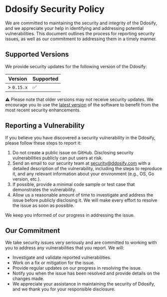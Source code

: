 # Ddosify Security Policy

We are committed to maintaining the security and integrity of the Ddosify, and we appreciate your help in identifying and addressing potential vulnerabilities. This document outlines the process for reporting security issues, as well as our commitment to addressing them in a timely manner.

## Supported Versions

We provide security updates for the following version of the Ddosify:

| Version | Supported          |
| ------- | ------------------ |
| > `0.15.x`   | ✅ |

⚠️ Please note that older versions may not receive security updates. We encourage you to use the [latest version](https://github.com/ddosify/ddosify/releases) of the software to benefit from the most recent security enhancements.

## Reporting a Vulnerability
If you believe you have discovered a security vulnerability in the Ddosify, please follow these steps to report it:

1. Do not create a public issue on GitHub. Disclosing security vulnerabilities publicly can put users at risk.
2. Send an email to our security team at security@ddosify.com with a detailed description of the vulnerability, including the steps to reproduce it, and any relevant information about your environment (e.g., OS, Go version, etc.).
3. If possible, provide a minimal code sample or test case that demonstrates the vulnerability.
4. Allow us a reasonable amount of time to investigate and address the issue before publicly disclosing it. We will make every effort to resolve the issue as soon as possible.

We keep you informed of our progress in addressing the issue.

## Our Commitment
We take security issues very seriously and are committed to working with you to address any vulnerabilities that you report. We will:

- Investigate and validate reported vulnerabilities.
- Work on a fix or mitigation for the issue.
- Provide regular updates on our progress in resolving the issue.
- Notify you when the issue has been resolved and provide details on the changes made.
- We appreciate your assistance in maintaining the security of Ddosify, and we thank you for your responsible disclosure.
